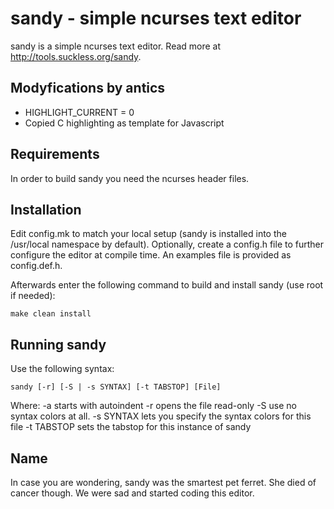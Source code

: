 sandy - simple ncurses text editor
==================================
sandy is a simple ncurses text editor. Read more at http://tools.suckless.org/sandy.

Modyfications by antics
-----------------------
* HIGHLIGHT_CURRENT = 0
* Copied C highlighting as template for Javascript

Requirements
------------
In order to build sandy you need the ncurses header files.


Installation
------------
Edit config.mk to match your local setup (sandy is installed into the
/usr/local namespace by default). Optionally, create a config.h file to 
further configure the editor at compile time. An examples file is provided as 
config.def.h.

Afterwards enter the following command to build and install sandy (use root if
needed):

    make clean install


Running sandy
-------------
Use the following syntax:

	sandy [-r] [-S | -s SYNTAX] [-t TABSTOP] [File]

Where:
-a starts with autoindent
-r opens the file read-only
-S use no syntax colors at all.
-s SYNTAX  lets you specify the syntax colors for this file
-t TABSTOP sets the tabstop for this instance of sandy


Name
----
In case you are wondering, sandy was the smartest pet ferret. She died of
cancer though. We were sad and started coding this editor.

